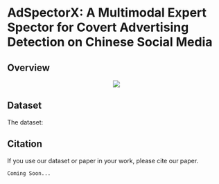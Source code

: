 # AdSpectorX: A Multimodal Expert Spector for Covert Advertising Detection on Chinese Social Media

## Overview

<div align=center>
<img src="./docs/framework.png"> 
</div>


## Dataset

The dataset:




## Citation 

If you use our dataset or paper in your work, please cite our paper.

```
Coming Soon...
```
